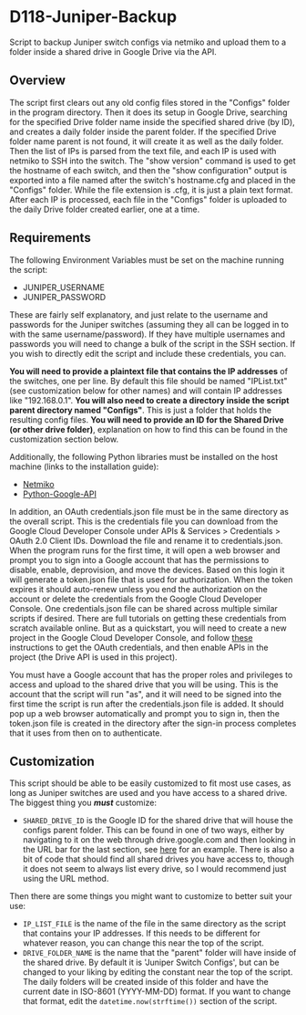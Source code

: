 
# D118-Juniper-Backup

Script to backup Juniper switch configs via netmiko and upload them to a folder inside a shared drive in Google Drive via the API.

## Overview

The script first clears out any old config files stored in the "Configs" folder in the program directory. Then it does its setup in Google Drive, searching for the specified Drive folder name inside the specified shared drive (by ID), and creates a daily folder inside the parent folder. If the specified Drive folder name parent is not found, it will create it as well as the daily folder.
Then the list of IPs is parsed from the text file, and each IP is used with netmiko to SSH into the switch. The "show version" command is used to get the hostname of each switch, and then the "show configuration" output is exported into a file named after the switch's hostname.cfg and placed in the "Configs" folder. While the file extension is .cfg, it is just a plain text format.
After each IP is processed, each file in the "Configs" folder is uploaded to the daily Drive folder created earlier, one at a time.

## Requirements

The following Environment Variables must be set on the machine running the script:

- JUNIPER_USERNAME
- JUNIPER_PASSWORD

These are fairly self explanatory, and just relate to the username and passwords for the Juniper switches (assuming they all can be logged in to with the same username/password). If they have multiple usernames and passwords you will need to change a bulk of the script in the SSH section. If you wish to directly edit the script and include these credentials, you can.

**You will need to provide a plaintext file that contains the IP addresses** of the switches, one per line. By default this file should be named "IPList.txt" (see customization below for other names) and will contain IP addresses like "192.168.0.1".
**You will also need to create a directory inside the script parent directory named "Configs"**. This is just a folder that holds the resulting config files.
**You will need to provide an ID for the Shared Drive (or other drive folder)**, explanation on how to find this can be found in the customization section below.

Additionally, the following Python libraries must be installed on the host machine (links to the installation guide):

- [Netmiko](https://github.com/ktbyers/netmiko?tab=readme-ov-file#installation)
- [Python-Google-API](https://github.com/googleapis/google-api-python-client#installation)

In addition, an OAuth credentials.json file must be in the same directory as the overall script. This is the credentials file you can download from the Google Cloud Developer Console under APIs & Services > Credentials > OAuth 2.0 Client IDs. Download the file and rename it to credentials.json. When the program runs for the first time, it will open a web browser and prompt you to sign into a Google account that has the permissions to disable, enable, deprovision, and move the devices. Based on this login it will generate a token.json file that is used for authorization. When the token expires it should auto-renew unless you end the authorization on the account or delete the credentials from the Google Cloud Developer Console. One credentials.json file can be shared across multiple similar scripts if desired. There are full tutorials on getting these credentials from scratch available online. But as a quickstart, you will need to create a new project in the Google Cloud Developer Console, and follow [these](https://developers.google.com/workspace/guides/create-credentials#desktop-app) instructions to get the OAuth credentials, and then enable APIs in the project (the Drive API is used in this project).

You must have a Google account that has the proper roles and privileges to access and upload to the shared drive that you will be using. This is the account that the script will run "as", and it will need to be signed into the first time the script is run after the credentials.json file is added. It should pop up a web browser automatically and prompt you to sign in, then the token.json file is created in the directory after the sign-in process completes that it uses from then on to authenticate.

## Customization

This script should be able to be easily customized to fit most use cases, as long as Juniper switches are used and you have access to a shared drive. The biggest thing you ***must*** customize:

- `SHARED_DRIVE_ID` is the Google ID for the shared drive that will house the configs parent folder. This can be found in one of two ways, either by navigating to it on the web through drive.google.com and then looking in the URL bar for the last section, see [here](https://robindirksen.com/blog/where-do-i-get-google-drive-folder-id) for an example. There is also a bit of code that should find all shared drives you have access to, though it does not seem to always list every drive, so I would recommend just using the URL method.

Then there are some things you might want to customize to better suit your use:

- `IP_LIST_FILE` is the name of the file in the same directory as the script that contains your IP addresses. If this needs to be different for whatever reason, you can change this near the top of the script.
- `DRIVE_FOLDER_NAME` is the name that the "parent" folder will have inside of the shared drive. By default it is 'Juniper Switch Configs', but can be changed to your liking by editing the constant near the top of the script. The daily folders will be created inside of this folder and have the current date in ISO-8601 (YYYY-MM-DD) format. If you want to change that format, edit the `datetime.now(strftime())` section of the script.
